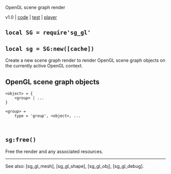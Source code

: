 OpenGL scene graph render

v1.0 | [code](http://code.google.com/p/lua-files/source/browse/sg_gl.lua) | [test](http://code.google.com/p/lua-files/source/browse/sg_gl_test.lua) | [player](http://code.google.com/p/lua-files/source/browse/sg_gl_player.lua)

## `local SG = require'sg_gl'`

## `local sg = SG:new([cache])`

Create a new scene graph render to render OpenGL scene graph objects on the currently active OpenGL context.

## OpenGL scene graph objects

~~~{.lua}
<object> = {
	<group> | ...
}

<group> =
	type = 'group', <object>, ...



~~~

## `sg:free()`

Free the render and any associated resources.

----
See also: [sg_gl_mesh], [sg_gl_shape], [sg_gl_obj], [sg_gl_debug].
